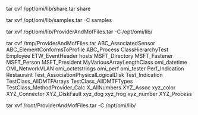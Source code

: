tar cvf /opt/omi/lib/share.tar share

tar xvf /opt/omi/lib/samples.tar -C samples


tar xvf /opt/omi/lib/ProviderAndMofFiles.tar -C /opt/omi/lib/


tar cvf /tmp/ProviderAndMofFiles.tar ABC_AssociatedSensor ABC_ElementConformsToProfile ABC_Process ClassHierarchyTest Employee ETW_EventHeader hosts MSFT_Directory MSFT_Fastener MSFT_Person MSFT_President MyVariousArrayLengthClass omi_datetime OMI_NetworkVLAN omi_octetstrings omi_perf omi_tester Perf_Indication Restaurant Test_AssociationPhysicalLogicalDisk Test_Indication TestClass_AllDMTFArrays TestClass_AllDMTFTypes TestClass_MethodProvider_Calc X_AllNumbers XYZ_Assoc xyz_color XYZ_Connector XYZ_DiskFault xyz_dog xyz_frog xyz_number XYZ_Process


tar xvf /root/ProviderAndMofFiles.tar -C /opt/omi/lib/
